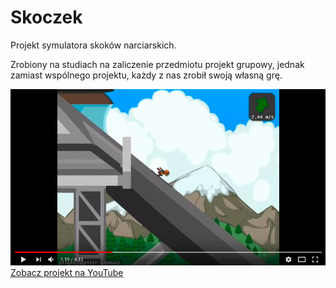 # Skoczek
Projekt symulatora skoków narciarskich.

Zrobiony na studiach na zaliczenie przedmiotu projekt grupowy, jednak zamiast wspólnego projektu, każdy z nas zrobił swoją własną grę.

![screenshot](https://raw.githubusercontent.com/Kisioj/Skoczek/master/screenshot.png)
[Zobacz projekt na YouTube](https://www.youtube.com/watch?v=mQoPWSSXjqc)
